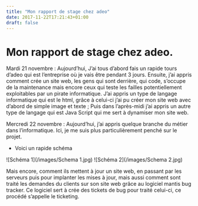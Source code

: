 ```yaml
---
title: "Mon rapport de stage chez adeo"
date: 2017-11-22T17:21:43+01:00
draft: false
---
```


# Mon rapport de stage chez adeo.

Mardi 21 novembre : Aujourd’hui, J’ai tous d’abord fais un rapide tours d’adeo qui est l’entreprise où je vais être pendant 3 jours. Ensuite, j’ai appris comment crée un site web, les gens qui sont derrière, qui code, s’occupe de la maintenance mais encore ceux qui teste les failles potentiellement exploitables par un pirate informatique. J’ai appris un type de langage informatique qui est le html, grâce à celui-ci j’ai pu créer mon site web avec d’abord de simple image et texte ; Puis dans l’après-midi j’ai appris un autre type de langage qui est Java Script qui me sert à dynamiser mon site web.

Mercredi 22 novembre : Aujourd’hui, j’ai appris quelque branche du métier dans l’informatique. Ici, je me suis plus particulièrement penché sur le projet.

- Voici un rapide schéma

![Schéma 1](/images/Schema 1.jpg)
![Schéma 2](/images/Schema 2.jpg)

Mais encore, comment ils mettent à jour un site web, en passant par les serveurs puis pour implanter les mises à jour, mais aussi comment sont traité les demandes du clients sur son site web grâce au logiciel mantis bug tracker. Ce logiciel sert à crée des tickets de bug pour traité celui-ci, ce procédé s’appelle le ticketing.
